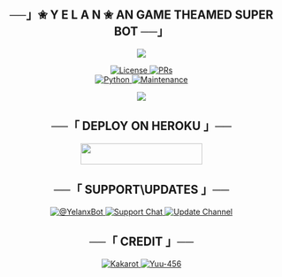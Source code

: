 <h2 align="center">
           ──」✬ Y E L A N ✬
        AN GAME THEAMED SUPER BOT ──」
</h2>

<p align="center">
  <img src="https://telegra.ph/file/67f83b8d4e5117d88af77.jpg">
</p>

<p align="center">
  <a href="https://github.com/SOME-1HING/yor-froger-bot/blob/main/LICENSE"> <img src="https://img.shields.io/badge/License-GPLv3-blueviolet?style=for-the-badge" alt="License" /> </a>
  <a href="https://makeapullrequest.com"> <img src="https://img.shields.io/badge/PRs-Welcome-yellow?style=for-the-badge" alt="PRs" /></a></br>
  <a href="https://www.python.org/"> <img src="https://img.shields.io/badge/Made%20With-Python-blue?style=for-the-badge&logo=python" alt="Python" /> </a>
  <a href="https://github.com/SOME-1HING/yor-froger-bot"> <img src="https://img.shields.io/badge/Maintained-Yes-light green?style=for-the-badge" alt="Maintenance" /> </a>
</p>

<p align="center">
  <img src="https://telegra.ph/file/d2b0bb5a722d84d41ab8d.jpg">
</p>

<h2 align="center">
    ──「 DEPLOY ON HEROKU 」──
</h2>

<p align="center"><a href="https://heroku.com/deploy?template=https://github.com/KakarotXD/YELAN-PROBOT"> <img src="https://img.shields.io/badge/Deploy%20To%20Heroku-purple?style=for-the-badge&logo=heroku" width="220" height="38.45"/></a></p>


<h2 align="center">
    ──「 SUPPORT\UPDATES 」──
</h2>

<p align="center">
<a href= "https://t.me/YelanxBot"> <img src="https://img.shields.io/badge/Y E L A N-black?style=for-the-badge&logo=telegram" alt=@YelanxBot on Telegram" /> </a>
<a href= "https://t.me/YelanxSupport"> <img src="https://img.shields.io/badge/Support-Chat-green?style=for-the-badge&logo=telegram" alt="Support Chat" /> </a>
<a href="https://t.me/YelanxUpdates"> <img src="https://img.shields.io/badge/Update-Channel-blue?style=for-the-badge&logo=telegram" alt="Update Channel" /> </a>
</p>

<h2 align="center">
    ──「 CREDIT 」──
</h2>

<p align="center">
<a href="https://github.com/KakarotXD"> <img src="https://img.shields.io/badge/Kakarot-silver?style=for-the-badge&logo=github" alt="Kakarot" /> </a>
<a href="https://github.com/Yuu-456"> <img src="https://img.shields.io/badge/Yuu-456-magenta?style=for-the-badge&logo=github" alt="Yuu-456" /> </a>
</p>
